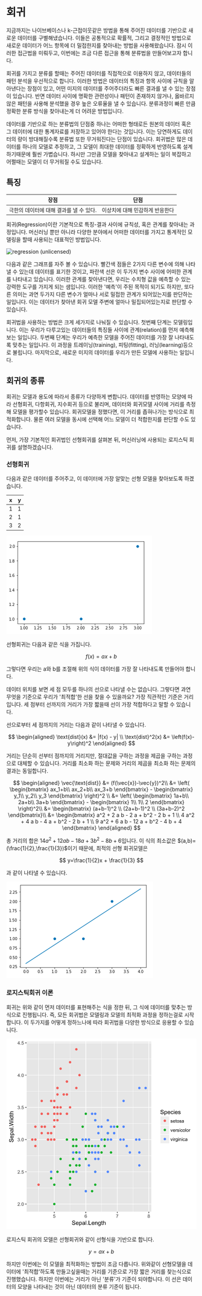 # 회귀

지금까지는 나이브베이스나 k-근접이웃같은 방법을 통해 주어진 데이터를 기반으로 새로운 데이터를 구별해냈습니다. 이들은 공통적으로 확률적, 그리고 결정적인 방법으로 새로운 데이터가 어느 항목에 더 밀접한지를 찾아내는 방법을 사용해왔습니다. 잠시 이러한 접근법을 미뤄두고, 이번에는 조금 다른 접근을 통해 분류법을 만들어보고자 합니다.

회귀를 가지고 분류를 할때는 주어진 데이터를 직접적으로 이용하지 않고, 데이터들의 패턴 분석을 우선적으로 합니다. 이러한 방법은 데이터의 특징과 항목 사이에 규칙을 알아낸다는 장점이 있고, 어떤 미지의 데이터를 주어주더라도 빠른 결과를 낼 수 있는 장점이 있습니다. 반면 데이터 사이에 명확한 관련성이나 패턴이 존재하지 않거나, 옳바르지 않은 패턴을 사용해 분석했을 경우 높은 오류율을 낼 수 있습니다. 분류과정이 빠른 만큼 정확한 분류 방식을 찾아내는게 더 어려운 방법입니다.

데이터를 기반으로 하는 분류법의 단점중 하나는 어떠한 형태로든 원본의 데이터 혹은 그 데이터에 대한 통계자료를 저장하고 있어야 한다는 것입니다. 이는 당연하게도 데이터의 량이 방대해질수록 분류법 또한 무거워진다는 단점이 있습니다. 회귀법은 많은 데이터를 하나의 모델로 추정하고, 그 모델이 최대한 데이터를 정확하게 반영하도록 설계하기때문에 훨씬 가볍습니다. 하시만 그만큼 모델을 찾아내고 설계하는 일이 복잡하고 어쩔때는 모델이 더 무거워질 수도 있습니다.

## 특징

| 장점 | 단점 |
|:---:|:---:|
|극한의 데이터에 대해 결과를 낼 수 있다. | 이상치에 대해 민감하게 반응한다  |

회귀(Regression)이란 기본적으로 특징-결과 사이에 규칙성, 혹은 관계를 찾아내는 과정입니다. 머신러닝 뿐만 아니라 다양한 분야에서 어떠한 데이터를 가지고 통계적인 모델링을 할때 사용되는 대표적인 방법입니다.

![regression (unlicensed)](https://cdn-images-1.medium.com/max/600/1*iuqVEjdtEMY8oIu3cGwC1g.png)

다음과 같은 그래프를 자주 볼 수 있습니다. 빨간색 점들은 2가지 다른 변수에 의해 나타낼 수 있는데 데이터를 표기한 것이고, 파란색 선은 이 두가지 변수 사이에 어떠한 관계를 나타내고 있습니다. 이러한 관계를 찾아낸다면, 우리는 수치형 값을 예측할 수 있는 강력한 도구를 가지게 되는 샘입니다. 이러한 '예측'이 주된 목적이 되기도 하지만, 또다른 의미는 과연 두가지 다른 변수가 얼마나 서로 밀접한 관계가 되어있는지를 판단하는 일입니다. 이는 데이터가 찾아낸 회귀 모델 주변에 얼마나 밀집되어있는지로 판단할 수 있습니다.

회귀법을 사용하는 방법은 크게 세가지로 나눠질 수 있습니다. 첫번째 단계는 모델링입니다. 이는 우리가 다루고있는 데이터들의 특징들 사이에 관계(relation)를 먼저 예측해보는 일입니다. 두번째 단계는 우리가 예측한 모델을 주어진 데이터를 가장 잘 나타내도록 맞추는 일입니다. 이 과정을 트레이닝(training), 피팅(fitting), 러닝(learning)등으로 불립니다. 마지막으로, 새로운 미지의 데이터를 우리가 만든 모델에 사용하는 일입니다.

## 회귀의 종류

회귀는 모델과 용도에 따라서 종류가 다양하게 변합니다. 데이터를 반영하는 모양에 따라 선형회귀, 다항회귀, 지수회귀 등으로 불리며, 데이터와 회귀모델 사이에 거리를 측정해 모델을 평가할수 있습니다. 회귀모델을 정했다면, 이 거리를 좁혀나가는 방식으로 최적화합니다. 물론 여러 모델을 동시에 선택해 어느 모델이 더 적합한지를 판단할 수도 있습니다.

먼저, 가장 기본적인 회귀법인 선형회귀를 살펴본 뒤, 머신러닝에 사용되는 로지스틱 회귀를 설명하겠습니다.

### 선형회귀

다음과 같은 데이터를 주어주고, 이 데이터에 가장 알맞는 선형 모델을 찾아보도록 하겠습니다.

|x|y|
|:--:|:--:|
|1   | 1  |
|2   | 1  |
|3   | 2  |

![regression example](images/reg1.png)

선형회귀는 다음과 같은 식을 가집니다.

$$
f(x)=ax+b
$$

그렇다면 우리는 a와 b를 조절해 위의 식이 데이터를 가장 잘 나타내도록 만들어야 합니다.

데이터 위치를 보면 세 점 모두를 하나의 선으로 나타낼 수는 없습니다. 그렇다면 과연 무엇을 기준으로 우리가 '최적합'한 선을 찾을 수 있을까요? 가장 직관적인 기준은 거리입니다. 세 점부터 선까지의 거리가 가장 짧을때 선이 가장 적합하다고 말할 수 있습니다.

선으로부터 세 점까지의 거리는 다음과 같이 나타낼 수 있습니다.

$$
\begin{aligned}
\text{dist}(x) &= |f(x) - y| \\
\text{dist}^2(x) &= \left(f(x)-y\right)^2
\end{aligned}
$$

거리는 단순히 선부터 점까지의 거리지만, 절대값을 구하는 과정을 제곱을 구하는 과정으로 대체할 수 있습니다. 거리를 최소화 하는 문제와 거리의 제곱을 최소화 하는 문제의 결과는 동일합니다.

$$
\begin{aligned}
    \vec{\text{dist}} &= (f(\vec{x})-\vec{y})^2\\
    &= \left(
    \begin{bmatrix}
            ax_1+b\\
            ax_2+b\\
            ax_3+b
    \end{bmatrix}
    -
    \begin{bmatrix}
            y_1\\
            y_2\\
            y_3
    \end{bmatrix}
    \right)^2 \\
    &= \left(
    \begin{bmatrix}
            1a+b\\
            2a+b\\
            3a+b
    \end{bmatrix}
    -
    \begin{bmatrix}
            1\\
            1\\
            2
    \end{bmatrix}
    \right)^2\\
    &= \begin{bmatrix}
    (a+b-1)^2 \\
    (2a+b-1)^2 \\
    (3a+b-2)^2
    \end{bmatrix}\\
    &= \begin{bmatrix}
    a^2 + 2 a b - 2 a + b^2 - 2 b + 1 \\
    4 a^2 + 4 a b - 4 a + b^2 - 2 b + 1 \\
    9 a^2 + 6 a b - 12 a + b^2 - 4 b + 4
    \end{bmatrix}
\end{aligned}
$$

총 거리의 합은 $14 a^2 + 12 a b - 18 a + 3b^2 - 8 b + 6$입니다. 이 식의 최소값은 $(a,b)=(\frac{1}{2},\frac{1}{3})$이기 때문에, 최적의 선형 회귀모델은

$$
y=\frac{1}{2}x + \frac{1}{3}
$$

과 같이 나타낼 수 있습니다.

![regression with line](images/reg2.png)

### 로지스틱회귀 이론

회귀는 위와 같이 먼저 데이터를 표현해주는 식을 정한 뒤, 그 식에 데이터를 맞추는 방식으로 진행됩니다. 즉, 모든 회귀법은 모델링과 모델의 최적화 과정을 정하는걸로 시작합니다. 이 두가지를 어떻게 정하느나에 따라 회귀법을 다양한 방식으로 응용할 수 있습니다.

![iris image](images/irissepal.png)

로지스틱 회귀의 모델은 선형회귀와 같이 선형식을 기반으로 합니다.

$$
y=ax+b
$$

하지만 이번에는 이 모델을 최적화하는 방법이 조금 다릅니다. 위와같이 선형모델을 데이터에 '최적합'하도록 만들고싶을때는 거리를 기준으로 가장 짧은 거리를 찾는식으로 진행했습니다. 하지만 이번에는 거리가 아닌 '분류'가 기준이 되야합니다. 이 선은 데이터의 모양을 나타내는 것이 아닌 데이터의 분류 기준이 됩니다.
